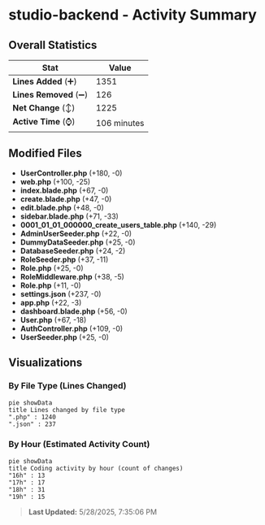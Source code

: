 # studio-backend - Activity Summary 

## Overall Statistics

| Stat                   | Value                                                             |
| ---------------------- | ----------------------------------------------------------------- |
| **Lines Added** (➕)   | 1351                                          |
| **Lines Removed** (➖) | 126                                        |
| **Net Change** (↕)    | 1225                |
| **Active Time** (⌚)   | 106 minutes |


## Modified Files
- **UserController.php** (+180, -0)
- **web.php** (+100, -25)
- **index.blade.php** (+67, -0)
- **create.blade.php** (+47, -0)
- **edit.blade.php** (+48, -0)
- **sidebar.blade.php** (+71, -33)
- **0001_01_01_000000_create_users_table.php** (+140, -29)
- **AdminUserSeeder.php** (+22, -0)
- **DummyDataSeeder.php** (+25, -0)
- **DatabaseSeeder.php** (+24, -2)
- **RoleSeeder.php** (+37, -11)
- **Role.php** (+25, -0)
- **RoleMiddleware.php** (+38, -5)
- **Role.php** (+11, -0)
- **settings.json** (+237, -0)
- **app.php** (+22, -3)
- **dashboard.blade.php** (+56, -0)
- **User.php** (+67, -18)
- **AuthController.php** (+109, -0)
- **UserSeeder.php** (+25, -0)

## Visualizations

### By File Type (Lines Changed)

```mermaid
pie showData
title Lines changed by file type
".php" : 1240
".json" : 237
```

### By Hour (Estimated Activity Count)

```mermaid
pie showData
title Coding activity by hour (count of changes)
"16h" : 13
"17h" : 17
"18h" : 31
"19h" : 15
```


> **Last Updated:** 5/28/2025, 7:35:06 PM